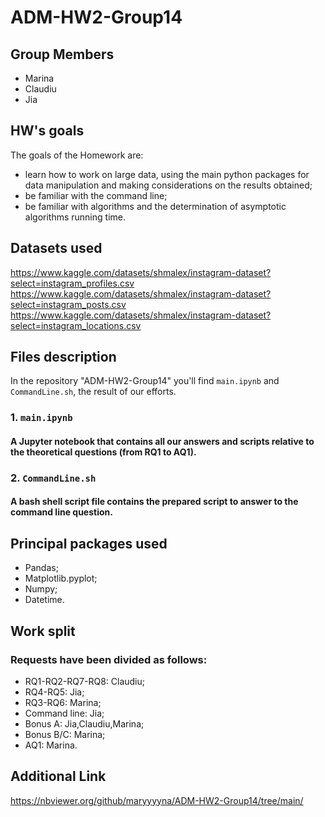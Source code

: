 # ADM-HW2-Group14

## Group Members
* Marina
* Claudiu 
* Jia 

## HW's goals
The goals of the Homework are:

* learn how to work on large data, using the main python packages for data manipulation and making considerations on the results obtained;
* be familiar with the command line;
* be familiar with algorithms and the determination of asymptotic algorithms running time.

## Datasets used
https://www.kaggle.com/datasets/shmalex/instagram-dataset?select=instagram_profiles.csv
https://www.kaggle.com/datasets/shmalex/instagram-dataset?select=instagram_posts.csv
https://www.kaggle.com/datasets/shmalex/instagram-dataset?select=instagram_locations.csv

## Files description
In the repository  "ADM-HW2-Group14" you'll find `main.ipynb` and `CommandLine.sh`, the result of our efforts.

### 1. `main.ipynb`

#### A Jupyter notebook that contains all our answers and scripts relative to the theoretical questions (from RQ1 to AQ1). 

### 2. `CommandLine.sh`

#### A bash shell script file contains the prepared script to answer to the command line question.

## Principal packages used
* Pandas;
* Matplotlib.pyplot;
* Numpy;
* Datetime.

## Work split
### Requests have been divided as follows: 
* RQ1-RQ2-RQ7-RQ8: Claudiu; 
* RQ4-RQ5: Jia;
* RQ3-RQ6: Marina;
* Command line: Jia;
* Bonus A: Jia,Claudiu,Marina; 
* Bonus B/C: Marina; 
* AQ1: Marina.

## Additional Link
https://nbviewer.org/github/maryyyyna/ADM-HW2-Group14/tree/main/
